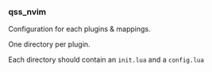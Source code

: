 ### qss_nvim

Configuration for each plugins & mappings.

One directory per plugin.

Each directory should contain an `init.lua` and a `config.lua`
